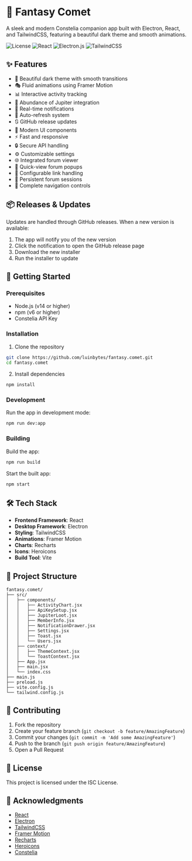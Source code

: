 # 🌟 Fantasy Comet

A sleek and modern Constelia companion app built with Electron, React, and TailwindCSS, featuring a beautiful dark theme and smooth animations.

![License](https://img.shields.io/badge/license-ISC-blue.svg)
![React](https://img.shields.io/badge/react-%2320232a.svg?style=flat&logo=react&logoColor=%2361DAFB)
![Electron.js](https://img.shields.io/badge/Electron-191970?style=flat&logo=Electron&logoColor=white)
![TailwindCSS](https://img.shields.io/badge/tailwindcss-%2338B2AC.svg?style=flat&logo=tailwind-css&logoColor=white)

## ✨ Features

- 🌙 Beautiful dark theme with smooth transitions
- 🎭 Fluid animations using Framer Motion
- 📊 Interactive activity tracking
- 🎲 Abundance of Jupiter integration
- 🔔 Real-time notifications
- 🔄 Auto-refresh system
- 🔃 GitHub release updates
- 🎨 Modern UI components
- ⚡ Fast and responsive
- 🔒 Secure API handling
- ⚙️ Customizable settings
- 🌐 Integrated forum viewer
- 💨 Quick-view forum popups
- 🔗 Configurable link handling
- 📱 Persistent forum sessions
- 🧭 Complete navigation controls

## 📦 Releases & Updates

Updates are handled through GitHub releases. When a new version is available:
1. The app will notify you of the new version
2. Click the notification to open the GitHub release page
3. Download the new installer
4. Run the installer to update

## 🚀 Getting Started

### Prerequisites

- Node.js (v14 or higher)
- npm (v6 or higher)
- Constelia API Key

### Installation

1. Clone the repository
```bash
git clone https://github.com/luinbytes/fantasy.comet.git
cd fantasy.comet
```

2. Install dependencies
```bash
npm install
```

### Development

Run the app in development mode:
```bash
npm run dev:app
```

### Building

Build the app:
```bash
npm run build
```

Start the built app:
```bash
npm start
```

## 🛠️ Tech Stack

- **Frontend Framework**: React
- **Desktop Framework**: Electron
- **Styling**: TailwindCSS
- **Animations**: Framer Motion
- **Charts**: Recharts
- **Icons**: Heroicons
- **Build Tool**: Vite

## 📁 Project Structure

```
fantasy.comet/
├── src/
│   ├── components/
│   │   ├── ActivityChart.jsx
│   │   ├── ApiKeySetup.jsx
│   │   ├── JupiterLoot.jsx
│   │   ├── MemberInfo.jsx
│   │   ├── NotificationDrawer.jsx
│   │   ├── Settings.jsx
│   │   ├── Toast.jsx
│   │   └── Users.jsx
│   ├── context/
│   │   ├── ThemeContext.jsx
│   │   └── ToastContext.jsx
│   ├── App.jsx
│   ├── main.jsx
│   └── index.css
├── main.js
├── preload.js
├── vite.config.js
└── tailwind.config.js
```

## 🤝 Contributing

1. Fork the repository
2. Create your feature branch (`git checkout -b feature/AmazingFeature`)
3. Commit your changes (`git commit -m 'Add some AmazingFeature'`)
4. Push to the branch (`git push origin feature/AmazingFeature`)
5. Open a Pull Request

## 📝 License

This project is licensed under the ISC License.

## 🙏 Acknowledgments

- [React](https://reactjs.org/)
- [Electron](https://www.electronjs.org/)
- [TailwindCSS](https://tailwindcss.com/)
- [Framer Motion](https://www.framer.com/motion/)
- [Recharts](https://recharts.org/)
- [Heroicons](https://heroicons.com/)
- [Constelia](https://constelia.ai/)
